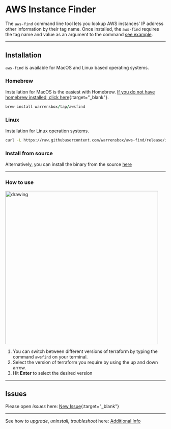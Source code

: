 # AWS Instance Finder 

The `aws-find` command line tool lets you lookup AWS instances' IP address other information by their tag name. 
Once installed, the `aws-find` requires the tag name and value as an argument to the command [see example](#how-to-use). 

<hr>

## Installation

`aws-find` is available for MacOS and Linux based operating systems.

### Homebrew

Installation for MacOS is the easiest with Homebrew. [If you do not have homebrew installed, click here](https://brew.sh/){:target="_blank"}. 


```ruby
brew install warrensbox/tap/awsfind
```

### Linux

Installation for Linux operation systems.

```sh
curl -L https://raw.githubusercontent.com/warrensbox/aws-find/release/install.sh | bash
```

### Install from source

Alternatively, you can install the binary from the source [here](https://github.com/warrensbox/aws-find/releases) 

<hr>

### How to use

<img align="center" src="https://s3.us-east-2.amazonaws.com/kepler-images/warrensbox/awsfind.gif" alt="drawing" style="width: 480px;"/>

1.  You can switch between different versions of terraform by typing the command `awsfind` on your terminal. 
2.  Select the version of terraform you require by using the up and down arrow.
3.  Hit **Enter** to select the desired version

<hr>

## Issues

Please open  *issues* here: [New Issue](https://github.com/warrensbox/aws-find/issues){:target="_blank"}

<hr>

See how to *upgrade*, *uninstall*, *troubleshoot* here:
[Additional Info](additional)